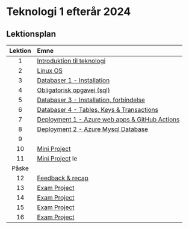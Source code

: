 # Teknologi 1 efterår 2024

## Lektionsplan

| Lektion |       Emne                            |
|:-----:|:----------------------------------------------------------|
|  1  | [Introduktion til teknologi ](lessons/ses1.md)           |
|  2  | [Linux OS](lessons/ses2.md)                    |
|  3  | [Databaser 1 - Installation](lessons/ses3.md)       |
|  4  | [Obligatorisk opgavei (sql)](lessons/ses4.md)                          |
|  5  | [Databaser 3 - Installation, forbindelse](lessons/ses5.md)                   |
|  6  | [Databaser 4 - Tables, Keys & Transactions](lessons/ses6.md)                  |
|  7  | [Deployment 1 - Azure web apps & GitHub Actions](lessons/ses7.md)                      |
|  8  | [Deployment 2 - Azure Mysql Database](lessons/ses8.md)                        |
|  9  | [](lessons/ses9.md)                                      |
|  10  | [Mini Project](lessons/ses10.md)                                            |
|  11  | [Mini Project](lessons/ses11.md)               le                             |
|  Påske | |
|  12  | [Feedback & recap](lessons/ses12.md)                                            |
|  13  | [Exam Project](lessons/ses13.md)                                       |
|  14  | [Exam Project](lessons/ses14.md)                                            |
|  15  | [Exam Project](lessons/ses15.md)                                            |
|  16  | [Exam Project](lessons/ses16.md)                                            |





